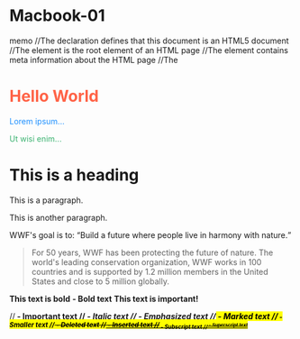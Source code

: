 # Macbook-01
memo 
//The <!DOCTYPE html> declaration defines that this document is an HTML5 document
//The <html> element is the root element of an HTML page
//The <head> element contains meta information about the HTML page
//The <title> element specifies a title for the HTML page (which is shown in the browser's title bar or in the page's tab)
//The <body> element defines the document's body, and is a container for all the visible contents, such as headings, paragraphs, images, hyperlinks, tables, lists, etc.
//The <h1> element defines a large heading
//The <p> element defines a paragraph

<!DOCTYPE html>
<html>
<head>
<title>Page title</title>
<h1 style="color:Tomato;">Hello World</h1>
<p style="color:DodgerBlue;">Lorem ipsum...</p>
<p style="color:MediumSeaGreen;">Ut wisi enim...</p>
<body>
<h1>This is a heading</h1>
<p>This is a paragraph.</p>
<p>This is another paragraph.</p>
<p>WWF's goal is to: <q>Build a future where people live in harmony with nature.</q></p>
<blockquote cite="http://www.worldwildlife.org/who/index.html">
For 50 years, WWF has been protecting the future of nature.
The world's leading conservation organization,
WWF works in 100 countries and is supported by
1.2 million members in the United States and
close to 5 million globally.
</blockquote>
<b>This text is bold</b>
<b> - Bold text</b>
<strong>This text is important!</strong>
<!-- Write my comments here -->
</body>
</html>


//<strong> - Important text
//<i> - Italic text
//<em> - Emphasized text
//<mark> - Marked text
//<small> - Smaller text
//<del> - Deleted text
//<ins> - Inserted text
//<sub> - Subscript text
//<sup> - Superscript text
